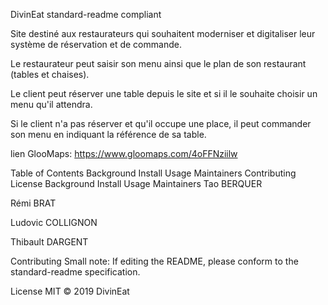 DivinEat
standard-readme compliant

Site destiné aux restaurateurs qui souhaitent moderniser et digitaliser leur système de réservation et de commande.

Le restaurateur peut saisir son menu ainsi que le plan de son restaurant (tables et chaises).

Le client peut réserver une table depuis le site et si il le souhaite choisir un menu qu'il attendra.

Si le client n'a pas réserver et qu'il occupe une place, il peut commander son menu en indiquant la référence de sa table.

lien GlooMaps: https://www.gloomaps.com/4oFFNziilw

Table of Contents
Background
Install
Usage
Maintainers
Contributing
License
Background
Install
Usage
Maintainers
Tao BERQUER

Rémi BRAT

Ludovic COLLIGNON

Thibault DARGENT

Contributing
Small note: If editing the README, please conform to the standard-readme specification.

License
MIT © 2019 DivinEat
